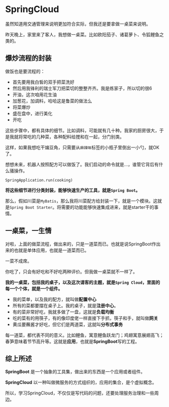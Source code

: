 # SpringCloud

虽然知道用交通管理来说明更加符合实际，但我还是要拿做一桌菜来说明。

昨天晚上，家里来了客人，我想做一桌菜。比如欧阳茄子、诸葛萝卜、令狐鲤鱼之类的。

## **爆炒流程的封装**

做饭也是要流程的：

- 首先要用我白皙的双手把菜洗好
- 然后用我锋利的瑞士军刀把菜切的整整齐齐。我是练家子，所以切的很6
- 开油，这次咱用花生油
- 加葱花，加调料，哈哈这是鲁菜的做法么
- 将菜爆炒
- 盛在盘中，进行美化
- 开吃

这些步骤中，都有具体的细节。比如调料，可能就有几十种。我家的厨房很大，于是我就将常吃的几种菜，各种配料给搅和在一起，分门别类。

这样，如果我想吃干煸豆角，只需要从`麻辣味`标签的小瓶子里倒出一小勺，就OK了。

想想未来，机器人按照配方可以做饭了。我们启动的命令就是…，谁管它背后有什么骚操作。

```text
SpringApplication.run(cooking)
```

**将这些细节进行分类封装，能够快速生产的工具，就是`Spring Boot`。**

那么，假如川菜是`MyBatis`，那么我将川菜配方给封装一下，就是一个模块。这就是`Spring Boot Starter`。将需要的功能能够快速集成进来，就是starter干的事情。

## **一桌菜，一生情**

对啦，上面的做菜流程，做出来的，只是一道菜而已。也就是说SpringBoot作出来的也就是单体应用，也就是一道菜而已。

一菜不成席。

你吃了，只会有好吃和不好吃两种评价。但我做一桌菜就不一样了。

**我的一桌菜，包括我的桌子，以及这次请客的主题，就是`Spring Cloud`，里面的每一个个体，就是一个组件。**

- 我的菜单，以及我的配方，就叫做**配置中心**
- 所有的菜都要摆在桌子上。我的桌子，就是**注册中心**。
- 有的菜非常好吃，我就多做了一盘，这就是**负载均衡**
- 吃的菜有的用筷子，有的像印度佬一样直接下手抓，筷子和手，就叫做**网关**
- 黄瓜要蘸酱才好吃，但它们是两道菜，这就叫**分布式事务**

每一道菜，都代表不同的意义。比如鲤鱼，寓意鲤鱼跃龙门；鸡翅寓意展翅高飞；春笋意味着节节高升等。这就是**应用**，也就是**SpringBoot**写的工程。

## **综上所述**

**SpringBoot** 是一个抽象的工具集，做出来的东西是一个应用或者组件。

**SpringCloud** 以一种叫做微服务的方式组织的，应用的集合，是个虚拟概念。

所以，学习SpringCloud，不仅仅是写代码的问题，还要处理服务治理和一些周边。